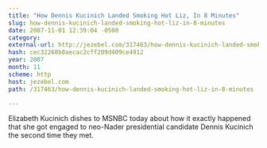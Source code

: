 ```yaml
---
title: "How Dennis Kucinich Landed Smoking Hot Liz, In 8 Minutes"
slug: how-dennis-kucinich-landed-smoking-hot-liz-in-8-minutes
date: 2007-11-01 12:39:04 -0500
category: 
external-url: http://jezebel.com/317463/how-dennis-kucinich-landed-smoking-hot-liz-in-8-minutes
hash: cec32268b8aecac2cff209d409ce4912
year: 2007
month: 11
scheme: http
host: jezebel.com
path: /317463/how-dennis-kucinich-landed-smoking-hot-liz-in-8-minutes

---
```


Elizabeth Kucinich dishes to MSNBC today about how it exactly happened that she got engaged to neo-Nader presidential candidate Dennis Kucinich the second time they met.
